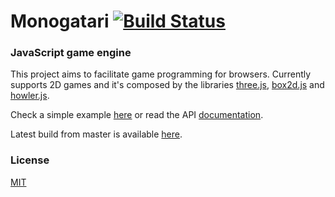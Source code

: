 Monogatari [![Build Status](https://travis-ci.org/digihaus/monogatari.svg?branch=master)](https://travis-ci.org/digihaus/monogatari)
==========

### JavaScript game engine ###
This project aims to facilitate game programming for browsers.
Currently supports 2D games and it's composed by the libraries [three.js](http://threejs.org/), [box2d.js](https://github.com/kripken/box2d.js/) and [howler.js](https://github.com/goldfire/howler.js/).

Check a simple example [here](http://digi.haus/demo/zombies) or read the API [documentation](http://digi.haus/monogatari/docs).

Latest build from master is available [here](http://digi.haus/monogatari/monogatari.js).

### License ###
[MIT](https://github.com/digihaus/monogatari/blob/master/LICENSE)
